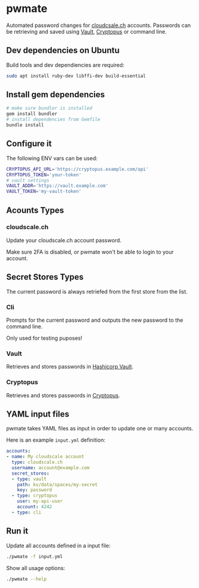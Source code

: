 # pwmate

Automated password changes for [cloudcsale.ch](https://cloudscale.ch) accounts.
Passwords can be retrieving and saved using [Vault](https://www.vaultproject.io/), [Cryptopus](https://github.com/puzzle/cryptopus) or command line.

## Dev dependencies on Ubuntu

Build tools and dev dependiencies are required:

```sh
sudo apt install ruby-dev libffi-dev build-essential
```

## Install gem dependencies

```sh
# make sure bundler is installed
gem install bundler
# install dependencies from Gemfile
bundle install
```

## Configure it

The following ENV vars can be used:

```sh
CRYPTOPUS_API_URL='https://cryptopus.example.com/api'
CRYPTOPUS_TOKEN='your-token'
# vault settings
VAULT_ADDR='https://vault.example.com'
VAULT_TOKEN='my-vault-token'
```

## Acounts Types

### cloudscale.ch

Update your cloudscale.ch account password.

Make sure 2FA is disabled, or pwmate won't be able to login to your account.

## Secret Stores Types

The current password is always retriefed from the first store from the list.

### Cli

Prompts for the current password and outputs the new password to the command line.

Only used for testing puposes!

### Vault

Retrieves and stores passwords in [Hashicorp Vault](https://www.vaultproject.io/).

### Cryptopus

Retrieves and stores passwords in [Cryptopus](https://github.com/puzzle/cryptopus).

## YAML input files

pwmate takes YAML files as input in order to update one or many accounts.

Here is an example `input.yml` definition:

```yaml
accounts:
- name: My cloudscale account
  type: cloudscale.ch
  username: account@example.com
  secret_stores:
  - type: vault
    path: kv/data/spaces/my-secret
    key: password
  - type: cryptopus
    user: my-api-user
    account: 4242
  - type: cli
```

## Run it

Update all accounts defined in a input file:

```sh
./pwmate -f input.yml
```

Show all usage options:

```sh
./pwmate --help
```